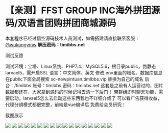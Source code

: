# 【亲测】FFST GROUP INC海外拼团源码/双语言团购拼团商城源码

本套程序已经过悟空源码技术人员测试，如需搭建请直接联系客服：[@wukongymw](http://t.me/wukongymw)
**解压密码：timibbs.net**

测试反馈

测试环境：宝塔、Linux系统、PHP7.4、MySQL5.6，根目录public，伪静态larvael5，需开启SSL
语言：中文简体、英文
修改.env里面的域名、数据库信息
在public下面全局搜索 sc-newpintuan.timibbs.vip 替换为自己的域名
后台：/timibbs
账号：timibbs
密码：timibbs.net
这套是之前有人运营过的，图片数据都还在，大家拿到源码的时候记得去清一下后门！
带群组即时聊天功能，需要启动，larvael5怎么去启动这些东西我也不详细介绍了
可以看广告获得收益，代理分销模式都很完整，前端是vue编译后
免费给会员研究！

截图展示

[![](https://wukongymw.com/wp-content/uploads/2023/10/1697553447-b387f0556eb2daf.png)](https://wukongymw.com/wp-content/uploads/2023/10/1697553447-b387f0556eb2daf.png)
[![](https://wukongymw.com/wp-content/uploads/2023/10/1697553445-05b16066ccf167b.png)](https://wukongymw.com/wp-content/uploads/2023/10/1697553445-05b16066ccf167b.png)
[![](https://wukongymw.com/wp-content/uploads/2023/10/1697553442-c82ff3b64d85252.png)](https://wukongymw.com/wp-content/uploads/2023/10/1697553442-c82ff3b64d85252.png)
[![](https://wukongymw.com/wp-content/uploads/2023/10/1697553439-4b3e60d1acd2c31.png)](https://wukongymw.com/wp-content/uploads/2023/10/1697553439-4b3e60d1acd2c31.png)
[![](https://wukongymw.com/wp-content/uploads/2023/10/1697553439-1b9251f1952d51f.png)](https://wukongymw.com/wp-content/uploads/2023/10/1697553439-1b9251f1952d51f.png)
[![](https://wukongymw.com/wp-content/uploads/2023/10/1697553438-623dcd707f829d0.png)](https://wukongymw.com/wp-content/uploads/2023/10/1697553438-623dcd707f829d0.png)
[![](https://wukongymw.com/wp-content/uploads/2023/10/1697553437-0f85c7ab72a5457.png)](https://wukongymw.com/wp-content/uploads/2023/10/1697553437-0f85c7ab72a5457.png)
[![](https://wukongymw.com/wp-content/uploads/2023/10/1697553446-56cf620257cc421.png)](https://wukongymw.com/wp-content/uploads/2023/10/1697553446-56cf620257cc421.png)
[![](https://wukongymw.com/wp-content/uploads/2023/10/1697553435-dfc320e1baade85.png)](https://wukongymw.com/wp-content/uploads/2023/10/1697553435-dfc320e1baade85.png)
[![](https://wukongymw.com/wp-content/uploads/2023/10/1697553432-6cb5426f08efc52.png)](https://wukongymw.com/wp-content/uploads/2023/10/1697553432-6cb5426f08efc52.png)
[![](https://wukongymw.com/wp-content/uploads/2023/10/1697553431-ca9de78354ce54f.png)](https://wukongymw.com/wp-content/uploads/2023/10/1697553431-ca9de78354ce54f.png)
[![](https://wukongymw.com/wp-content/uploads/2023/10/1697553430-eae7c1da3810331.png)](https://wukongymw.com/wp-content/uploads/2023/10/1697553430-eae7c1da3810331.png)
[![](https://wukongymw.com/wp-content/uploads/2023/10/1697553429-8281f988cc08f6a.png)](https://wukongymw.com/wp-content/uploads/2023/10/1697553429-8281f988cc08f6a.png)
[![](https://wukongymw.com/wp-content/uploads/2023/10/1697553427-171edda1a9fa7e9.png)](https://wukongymw.com/wp-content/uploads/2023/10/1697553427-171edda1a9fa7e9.png)
[![](https://wukongymw.com/wp-content/uploads/2023/10/1697553426-bdb0dbe877a78a9.png)](https://wukongymw.com/wp-content/uploads/2023/10/1697553426-bdb0dbe877a78a9.png)
[![](https://wukongymw.com/wp-content/uploads/2023/10/1697553423-ec006679f15d4fa.png)](https://wukongymw.com/wp-content/uploads/2023/10/1697553423-ec006679f15d4fa.png)
[![](https://wukongymw.com/wp-content/uploads/2023/10/1697553419-ae17da4d6b3d9f8.png)](https://wukongymw.com/wp-content/uploads/2023/10/1697553419-ae17da4d6b3d9f8.png)